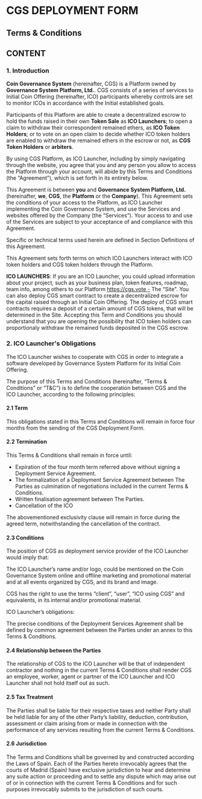 # CGS DEPLOYMENT FORM
## Terms & Conditions

## CONTENT

### 1. **Introduction**

**Coin Governance System** (hereinafter, CGS) is a Platform owned by **Governance System Platform, Ltd.**. CGS consists of a series of services to Initial Coin Offering (hereinafter, ICO) participants whereby controls are set to monitor ICOs in accordance with the Initial established goals.

Participants of this Platform are able to create a decentralized escrow to hold the funds raised in their own **Token Sale** as **ICO Launchers**; to open a claim to withdraw their correspondent remained ethers, as **ICO Token Holders**; or to vote on an open claim to decide whether ICO token holders are enabled to withdraw the remained ethers in the escrow or not, as **CGS Token Holders** or **arbiters**.

By using CGS Platform, as ICO Launcher, including by simply navigating through the website, you agree that you and any person you allow to access the Platform through your account, will abide by this Terms and Conditions (the “Agreement”), which is set forth in its entirety below. 

This Agreement is between **you** and **Governance System Platform, Ltd.** (hereinafter, **we**, **CGS**, the **Platform** or the **Company**). This Agreement sets the conditions of your access to the Platform, as ICO Launcher implementing the Coin Governance System, and use the Services and websites offered by the Company (the “Services”). Your access to and use of the Services are subject to your acceptance of and compliance with this Agreement. 

Specific or technical terms used herein are defined in Section Definitions of this Agreement.

This Agreement sets forth terms on which ICO Launchers interact with ICO token holders and CGS token holders through the Platform.

**ICO LAUNCHERS**: If you are an ICO Launcher, you could upload information about your project, such as your business plan, token features, roadmap, team info, among others to our Platform https://cgs.vote - The “Site". You can also deploy CGS smart contract to create a decentralized escrow for the capital raised through an Initial Coin Offering. The deploy of CGS smart contracts requires a deposit of a certain amount of CGS tokens, that will be determined in the Site. Accepting this Term and Conditions you should understand that you are opening the possibility that ICO token holders can proportionaly withdraw the remained funds deposited in the CGS escrow.

### 2. **ICO Launcher's Obligations**

The ICO Launcher wishes to cooperate with CGS in order to integrate a software developed by Governance System Platform for its Initial Coin Offering.
 
The purpose of this Terms and Conditions (hereinafter, “Terms & Conditions” or “T&C”) is to define the cooperation between CGS and the ICO Launcher, according to the following principles:

#### 2.1 **Term**
 
This obligations stated in this Terms and Conditions will remain in force four months from the sending of the CGS Deployment Form.

#### 2.2 Termination
 
This Terms & Conditions shall remain in force until:
 
 
* Expiration of the four month term referred above without signing a Deployment Service Agreement. 
* The formalization of a Deployment Service Agreement between The Parties as culmination of negotiations included in the current Terms & Conditions.
* Written finalisation agreement between The Parties.
* Cancellation of the ICO

The abovementioned exclusivity clause will remain in force during the agreed term, notwithstanding the cancellation of the contract.

#### 2.3 Conditions
 
The position of CGS as deployment service provider of the ICO Launcher would imply that:

The ICO Launcher’s name and/or logo, could be mentioned on the Coin Governance System online and offline marketing and promotional material and at all events organized by CGS, and its brand and image.

CGS has the right to use the terms “client”, “user”, “ICO using CGS” and equivalents, in its internal and/or promotional material.
 
ICO Launcher’s obligations:

The precise conditions of the Deployment Services Agreement shall be defined by common agreement between the Parties under an annex to this Terms & Conditions.

#### 2.4 Relationship between the Parties
 
The relationship of CGS to the ICO Launcher will be that of independent contractor and nothing in the current Terms & Conditions shall render CGS an employee, worker, agent or partner of the ICO Launcher and ICO Launcher shall not hold itself out as such.

#### 2.5 Tax Treatment
 
The Parties shall be liable for their respective taxes and neither Party shall be held liable for any of the other Party’s liability, deduction, contribution, assessment or claim arising from or made in connection with the performance of any services resulting from the current Terms & Conditions.

#### 2.6 Jurisdiction
 
The Terms and Conditions shall be governed by and constructed according the Laws of Spain. Each of the Parties hereto irrevocably agrees that the courts of Madrid (Spain) have exclusive jurisdiction to hear and determine any suite action or proceeding and to settle any dispute which may arise out of or in connection with the current Terms & Conditions and for such purposes irrevocably submits to the jurisdiction of such courts.








